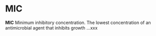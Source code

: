 ---
---
# MIC

**MIC** Minimum inhibitory concentration. The lowest concentration of an
antimicrobial agent that inhibits growth …xxx
